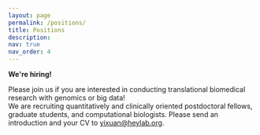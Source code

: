 ```yaml
---
layout: page
permalink: /positions/
title: Positions
description: 
nav: true
nav_order: 4
---
```


**We're hiring!**

Please join us if you are interested in conducting translational biomedical research with genomics or big data! <br />
We are recruiting quantitatively and clinically oriented postdoctoral fellows, graduate students, and computational biologists. Please send an introduction and your CV to yixuan@heylab.org.
